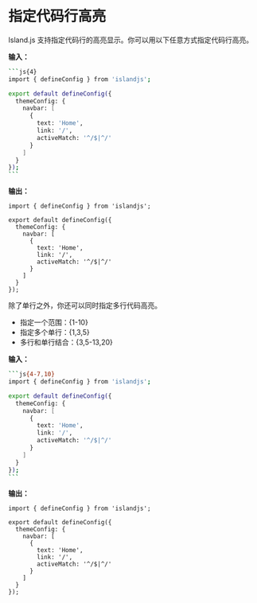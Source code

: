 # 指定代码行高亮

Island.js 支持指定代码行的高亮显示。你可以用以下任意方式指定代码行高亮。

**输入：**

````bash
```js{4}
import { defineConfig } from 'islandjs';

export default defineConfig({
  themeConfig: {
    navbar: [
      {
        text: 'Home',
        link: '/',
        activeMatch: '^/$|^/'
      }
    ]
  }
});
```
````

**输出：**

```js{3}
import { defineConfig } from 'islandjs';

export default defineConfig({
  themeConfig: {
    navbar: [
      {
        text: 'Home',
        link: '/',
        activeMatch: '^/$|^/'
      }
    ]
  }
});
```

除了单行之外，你还可以同时指定多行代码高亮。

- 指定一个范围：{1-10}
- 指定多个单行：{1,3,5}
- 多行和单行结合：{3,5-13,20}

**输入：**

````bash
```js{4-7,10}
import { defineConfig } from 'islandjs';

export default defineConfig({
  themeConfig: {
    navbar: [
      {
        text: 'Home',
        link: '/',
        activeMatch: '^/$|^/'
      }
    ]
  }
});
```
````

**输出：**

```js{4-7,10}
import { defineConfig } from 'islandjs';

export default defineConfig({
  themeConfig: {
    navbar: [
      {
        text: 'Home',
        link: '/',
        activeMatch: '^/$|^/'
      }
    ]
  }
});
```